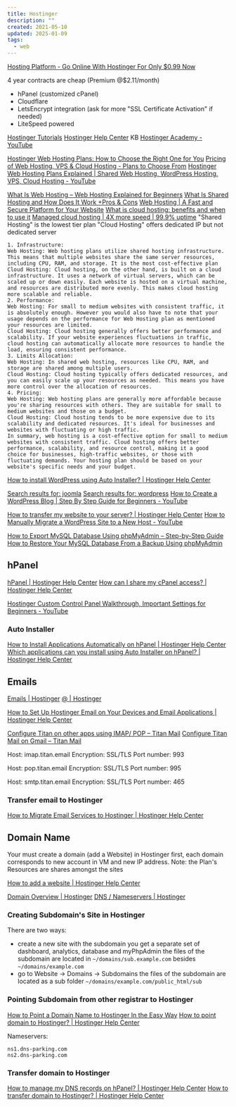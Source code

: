 ```yaml
---
title: Hostinger
description: ""
created: 2021-05-10
updated: 2025-01-09
tags:
  - web
---
```


[Hosting Platform - Go Online With Hostinger For Only $0.99 Now](https://www.hostinger.com/)

4 year contracts are cheap (Premium @$2.11/month)

- hPanel (customized cPanel)
- Cloudflare
- LetsEncrypt integration (ask for more "SSL Certificate Activation" if needed)
- LiteSpeed powered

[Hostinger Tutorials](https://www.hostinger.com/tutorials/)
[Hostinger Help Center](https://support.hostinger.com/en/) KB
[Hostinger Academy - YouTube](https://www.youtube.com/channel/UCbNIC-svDbtUOH2qsLnPQPg)

[Hostinger Web Hosting Plans: How to Choose the Right One for You](https://www.hostinger.com/tutorials/how-to-choose-web-hosting-plan)
[Pricing of Web Hosting, VPS & Cloud Hosting - Plans to Choose From](https://www.hostinger.com/pricing)
[Hostinger Web Hosting Plans Explained | Shared Web Hosting, WordPress Hosting, VPS, Cloud Hosting - YouTube](https://www.youtube.com/watch?v=3OwTrSJXBto)

[What Is Web Hosting – Web Hosting Explained for Beginners](https://www.hostinger.com/tutorials/what-is-web-hosting/)
[What Is Shared Hosting and How Does It Work +Pros & Cons](https://www.hostinger.com/tutorials/what-is-shared-hosting) [Web Hosting | A Fast and Secure Platform for Your Website](https://www.hostinger.com/web-hosting)
[What is cloud hosting: benefits and when to use it](https://www.hostinger.com/tutorials/what-is-cloud-hosting) [Managed cloud hosting | 4X more speed | 99.9% uptime](https://www.hostinger.com/cloud-hosting)
"Shared Hosting" is the lowest tier plan
"Cloud Hosting" offers dedicated IP but not dedicated server

```
1. Infrastructure:
Web Hosting: Web hosting plans utilize shared hosting infrastructure. This means that multiple websites share the same server resources, including CPU, RAM, and storage. It is the most cost-effective plan
Cloud Hosting: Cloud hosting, on the other hand, is built on a cloud infrastructure. It uses a network of virtual servers, which can be scaled up or down easily. Each website is hosted on a virtual machine, and resources are distributed more evenly. This makes cloud hosting more scalable and reliable.
2. Performance:
Web Hosting: For small to medium websites with consistent traffic, it is absolutely enough. However you would also have to note that your usage depends on the performance for Web Hosting plan as mentioned your resources are limited.
Cloud Hosting: Cloud hosting generally offers better performance and scalability. If your website experiences fluctuations in traffic, cloud hosting can automatically allocate more resources to handle the load, ensuring consistent performance.
3. Limits Allocation:
Web Hosting: In shared web hosting, resources like CPU, RAM, and storage are shared among multiple users.
Cloud Hosting: Cloud hosting typically offers dedicated resources, and you can easily scale up your resources as needed. This means you have more control over the allocation of resources.
4. Pricing:
Web Hosting: Web hosting plans are generally more affordable because you're sharing resources with others. They are suitable for small to medium websites and those on a budget.
Cloud Hosting: Cloud hosting tends to be more expensive due to its scalability and dedicated resources. It's ideal for businesses and websites with fluctuating or high traffic.
In summary, web hosting is a cost-effective option for small to medium websites with consistent traffic. Cloud hosting offers better performance, scalability, and resource control, making it a good choice for businesses, high-traffic websites, or those with fluctuating demands. Your hosting plan should be based on your website's specific needs and your budget.
```

[How to install WordPress using Auto Installer? | Hostinger Help Center](https://support.hostinger.com/en/articles/3220304-how-to-install-wordpress-using-auto-installer)

[Search results for: joomla](https://support.hostinger.com/en/?q=joomla)
[Search results for: wordpress](https://support.hostinger.com/en/?q=wordpress)
[How to Create a WordPress Blog | Step By Step Guide for Beginners - YouTube](https://www.youtube.com/playlist?list=PLN0iSzNpiVQHWFfZjBKB-ewqg29fByYxH)

[How to transfer my website to your server? | Hostinger Help Center](https://support.hostinger.com/en/articles/1583289-how-to-transfer-my-website-to-your-server)
[How to Manually Migrate a WordPress Site to a New Host - YouTube](https://www.youtube.com/watch?v=-V4U23jgeqU)

[How to Export MySQL Database Using phpMyAdmin – Step-by-Step Guide](https://www.hostinger.com/tutorials/export-mysql-database-with-phpmyadmin)
[How to Restore Your MySQL Database From a Backup Using phpMyAdmin](https://www.hostinger.com/tutorials/mysql/restoring-mysql-database-from-backup-phpmyadmin)

## hPanel

[hPanel | Hostinger Help Center](https://support.hostinger.com/en/collections/944773-hpanel)
[How can I share my cPanel access? | Hostinger Help Center](https://support.hostinger.com/en/articles/1575762-how-can-i-share-my-cpanel-access)

[Hostinger Custom Control Panel Walkthrough, Important Settings for Beginners - YouTube](https://www.youtube.com/watch?v=A6U-fnMwwG0)

### Auto Installer

[How to Install Applications Automatically on hPanel | Hostinger Help Center](https://support.hostinger.com/en/articles/1583296-how-to-install-applications-automatically-on-hpanel)
[Which applications can you install using Auto Installer on hPanel? | Hostinger Help Center](https://support.hostinger.com/en/articles/6990738-which-applications-can-you-install-using-auto-installer-on-hpanel)

## Emails

[Emails | Hostinger](https://hpanel.hostinger.com/emails)
[@<DOMAIN> | Hostinger](https://hpanel.hostinger.com/titan/<DOMAIN>/management)

[How to Set Up Hostinger Email on Your Devices and Email Applications | Hostinger Help Center](https://support.hostinger.com/en/articles/4305847-how-to-set-up-hostinger-email-on-your-devices-and-email-applications)

[Configure Titan on other apps using IMAP/ POP – Titan Mail](https://support.titan.email/hc/en-us/articles/900000215446-Configure-Titan-on-other-apps-using-IMAP-POP)
[Configure Titan Mail on Gmail – Titan Mail](https://support.titan.email/hc/en-us/articles/900000215626)

Host: imap.titan.email
Encryption: SSL/TLS
Port number: 993

Host: pop.titan.email
Encryption: SSL/TLS
Port number: 995

Host: smtp.titan.email
Encryption: SSL/TLS
Port number: 465

### Transfer email to Hostinger

[How to Migrate Email Services to Hostinger | Hostinger Help Center](https://support.hostinger.com/en/articles/5240867-how-to-migrate-email-services-to-hostinger)

## Domain Name

Your must create a domain (add a Website) in Hostinger first, each domain corresponds to new account in VM and new IP address.
Note: the Plan's Resources are shares amongst the sites

[How to add a website | Hostinger Help Center](https://support.hostinger.com/en/articles/1583214-how-to-add-a-website)

[Domain Overview | Hostinger](https://hpanel.hostinger.com/domain/<DOMAIN>/domain-overview)
[DNS / Nameservers | Hostinger](https://hpanel.hostinger.com/domain/<DOMAIN>/dns)

### Creating Subdomain's Site in Hostinger

There are two ways:

- create a new site with the subdomain
  you get a separate set of dashboard, analytics, database and myPhpAdmin
  the files of the subdomain are located in `~/domains/sub.example.com` besides `~/domains/example.com`
- go to Website -> Domains -> Subdomains
  the files of the subdomain are located as a sub folder `~/domains/example.com/public_html/sub`

### Pointing Subdomain from other registrar to Hostinger

[How to Point a Domain Name to Hostinger In the Easy Way](https://www.hostinger.com/tutorials/how-to-point-domain-to-hostinger)
[How to point domain to Hostinger? | Hostinger Help Center](https://support.hostinger.com/en/articles/1863967-how-to-point-domain-to-hostinger)

Nameservers:

```
ns1.dns-parking.com
ns2.dns-parking.com
```

### Transfer domain to Hostinger

[How to manage my DNS records on hPanel? | Hostinger Help Center](https://support.hostinger.com/en/articles/1583249-how-to-manage-my-dns-records-on-hpanel)
[How to transfer domain to Hostinger? | Hostinger Help Center](https://support.hostinger.com/en/articles/1583436-how-to-transfer-domain-to-hostinger)

